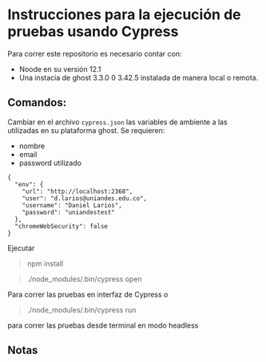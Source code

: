 
# Instrucciones para la ejecución de pruebas usando Cypress

Para correr este repositorio es necesario contar con:
- Noode en su versión 12.1 
- Una instacia de ghost 3.3.0 0 3.42.5 instalada de manera local o remota.

## Comandos:

Cambiar en el archivo ```cypress.json```  las variables de ambiente a las utilizadas en su plataforma ghost.
Se requieren:
- nombre
- email
- password utilizado

```
{
  "env": {
    "url": "http://localhost:2368",
    "user": "d.larios@uniandes.edu.co",
    "username": "Daniel Larios",
    "password": "uniandestest"
  },
  "chromeWebSecurity": false
}
```

Ejecutar

> npm install

>./node_modules/.bin/cypress open 

Para correr las pruebas en interfaz de Cypress o
> ./node_modules/.bin/cypress run 

para correr las pruebas desde terminal en modo headless

## Notas

